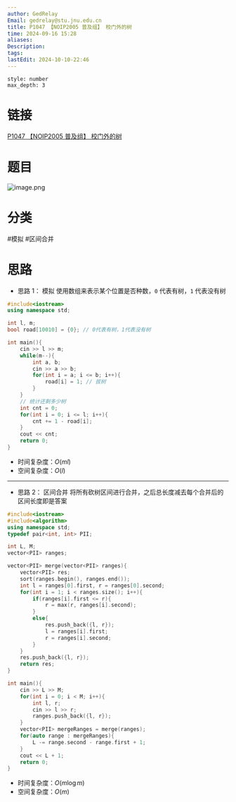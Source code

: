 ```yaml
---
author: GedRelay
Email: gedrelay@stu.jnu.edu.cn
title: P1047 【NOIP2005 普及组】 校门外的树
time: 2024-09-16 15:28
aliases: 
Description: 
tags: 
lastEdit: 2024-10-10-22:46
---
```


```toc
style: number
max_depth: 3
```

# 链接
[P1047 【NOIP2005 普及组】 校门外的树](https://www.luogu.com.cn/problem/P1047) 

# 题目
![image.png](https://ged-pic-bed.oss-cn-guangzhou.aliyuncs.com/img/202409161529940.png)


# 分类
#模拟 #区间合并 

# 思路
- 思路 1：
模拟
使用数组来表示某个位置是否种数，`0` 代表有树，`1` 代表没有树


```cpp
#include<iostream>
using namespace std;

int l, m;
bool road[10010] = {0}; // 0代表有树，1代表没有树

int main(){
    cin >> l >> m;
    while(m--){
        int a, b;
        cin >> a >> b;
        for(int i = a; i <= b; i++){
            road[i] = 1; // 拔树
        }
    }
    // 统计还剩多少树
    int cnt = 0;
    for(int i = 0; i <= l; i++){
        cnt += 1 - road[i];
    }
    cout << cnt;
    return 0;
}
```


- 时间复杂度：${O\left( ml \right)  }$ 
- 空间复杂度：${O\left( l \right)  }$ 


---

- 思路 2：
区间合并
将所有砍树区间进行合并，之后总长度减去每个合并后的区间长度即是答案


```cpp
#include<iostream>
#include<algorithm>
using namespace std;
typedef pair<int, int> PII;

int L, M;
vector<PII> ranges;

vector<PII> merge(vector<PII> ranges){
    vector<PII> res;
    sort(ranges.begin(), ranges.end());
    int l = ranges[0].first, r = ranges[0].second;
    for(int i = 1; i < ranges.size(); i++){
        if(ranges[i].first <= r){
            r = max(r, ranges[i].second);
        }
        else{
            res.push_back({l, r});
            l = ranges[i].first;
            r = ranges[i].second;
        }
    }
    res.push_back({l, r});
    return res;
}

int main(){
    cin >> L >> M;
    for(int i = 0; i < M; i++){
        int l, r;
        cin >> l >> r;
        ranges.push_back({l, r});
    }
    vector<PII> mergeRanges = merge(ranges);
    for(auto range : mergeRanges){
        L -= range.second - range.first + 1;
    }
    cout << L + 1;
    return 0;
}
```

- 时间复杂度：${O\left( m\log m \right)  }$ 
- 空间复杂度：${O\left( m \right)  }$ 
